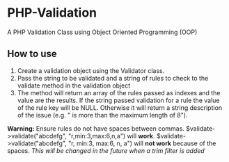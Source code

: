 PHP-Validation
==============

A PHP Validation Class using Object Oriented Programming (OOP)

How to use
----------

1. Create a validation object using the Validator class.
2. Pass the string to be validated and a string of rules to check to the validate method in the validation object
3. The method will return an array of the rules passed as indexes and the value are the results. If the string passed validation for a rule the value of the rule key will be NULL. Otherwise it will return a string description of the issue (e.g. " is more than the maximum length of 8").  


__Warning:__ Ensure rules do not have spaces between commas.
$validate->validate("abcdefg", "r,min:3,max:6,n,a") will __work__.
$validate->validate("abcdefg", "r, min:3, max:6, n, a") will __not work__ because of the spaces.
_This will be changed in the future when a trim filter is added_
